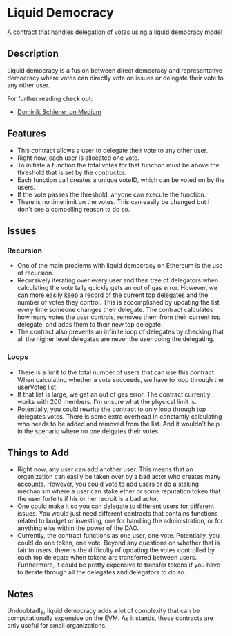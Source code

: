 # Liquid Democracy
A contract that handles delegation of votes using a liquid democracy model

## Description
Liquid democracy is a fusion between direct democracy and representative democracy where votes can directly vote on issues or delegate their vote to any other user.

For further reading check out:
  - [Dominik Schiener on Medium](https://medium.com/organizer-sandbox/liquid-democracy-true-democracy-for-the-21st-century-7c66f5e53b6f)
  

## Features
  - This contract allows a user to delegate their vote to any other user.
  - Right now, each user is allocated one vote.
  - To initiate a function the total votes for that function must be above the threshold that is set by the contructor.
  - Each function call creates a unique voteID, which can be voted on by the users.
  - If the vote passes the threshold, anyone can execute the function.
  - There is no time limit on the votes. This can easily be changed but I don't see a compelling reason to do so.
  
## Issues
  ### Recursion
  - One of the main problems with liquid democracy on Ethereum is the use of recursion.
  - Recursively iterating over every user and their tree of delegators when calculating the vote tally quickly gets an out of gas error. However, we can more easily keep a record of the current top delegates and the number of votes they control. This is accomplished by updating the list every time someone changes their delegate. The contract calculates how many votes the user controls, removes them from their current top delegate, and adds them to their new top delegate.
  - The contract also prevents an infinite loop of delegates by checking that all the higher level delegates are never the user doing the delegating.
   ### Loops
   - There is a limit to the total number of users that can use this contract. When calculating whether a vote succeeds, we have to loop through the userVotes list.
   - If that list is large, we get an out of gas error. The contract currently works with 200 members. I'm unsure what the physical limit is.
   - Potentially, you could rewrite the contract to only loop through top delegates votes. There is some extra overhead in constantly calculating who needs to be added and removed from the list. And it wouldn't help in the scenario where no one delgates their votes.
    
 ## Things to Add
  - Right now, any user can add another user. This means that an organization can easily be taken over by a bad actor who creates many accounts. However, you could vote to add users or do a staking mechanism where a user can stake ether or some reputation token that the user forfeits if his or her recruit is a bad actor.
  - One could make it so you can delegate to different users for different issues. You would just need different contracts that contains functions related to budget or investing, one for handling the administration, or for anything else within the power of the DAO.
  - Currently, the contract functions as one user, one vote. Potentially, you could do one token, one vote. Beyond any questions on whether that is fair to users, there is the difficulty of updating the votes controlled by each top delegate when tokens are transferred between users. Furthermore, it could be pretty expensive to transfer tokens if you have to iterate through all the delegates and delegators to do so.
  
## Notes
Undoubtadly, liquid democracy adds a lot of complexity that can be computationally expensive on the EVM. As it stands, these contracts are only useful for small organizations.
